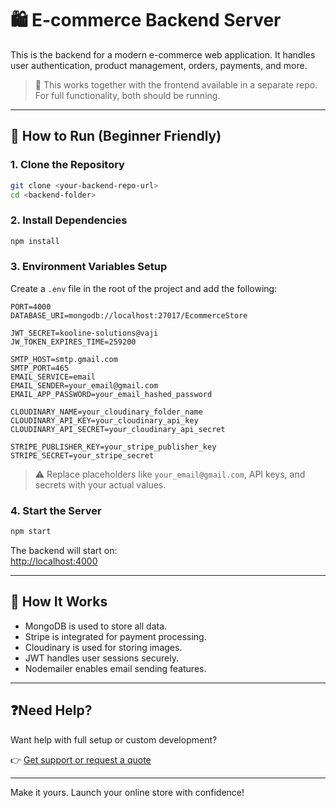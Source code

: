 
# 🛍️ E-commerce Backend Server

This is the backend for a modern e-commerce web application. It handles user authentication, product management, orders, payments, and more.

> 🔗 This works together with the frontend available in a separate repo. For full functionality, both should be running.

---

## 🚀 How to Run (Beginner Friendly)

### 1. Clone the Repository

```bash
git clone <your-backend-repo-url>
cd <backend-folder>
```

### 2. Install Dependencies

```bash
npm install
```

### 3. Environment Variables Setup

Create a `.env` file in the root of the project and add the following:

```env
PORT=4000
DATABASE_URI=mongodb://localhost:27017/EcommerceStore

JWT_SECRET=kooline-solutions@vaji
JW_TOKEN_EXPIRES_TIME=259200

SMTP_HOST=smtp.gmail.com
SMTP_PORT=465
EMAIL_SERVICE=email
EMAIL_SENDER=your_email@gmail.com
EMAIL_APP_PASSWORD=your_email_hashed_password

CLOUDINARY_NAME=your_cloudinary_folder_name
CLOUDINARY_API_KEY=your_cloudinary_api_key
CLOUDINARY_API_SECRET=your_cloudinary_api_secret

STRIPE_PUBLISHER_KEY=your_stripe_publisher_key
STRIPE_SECRET=your_stripe_secret
```

> ⚠️ Replace placeholders like `your_email@gmail.com`, API keys, and secrets with your actual values.

### 4. Start the Server

```bash
npm start
```

The backend will start on:  
[http://localhost:4000](http://localhost:4000)

---

## 🧠 How It Works

- MongoDB is used to store all data.
- Stripe is integrated for payment processing.
- Cloudinary is used for storing images.
- JWT handles user sessions securely.
- Nodemailer enables email sending features.

---

## ❓Need Help?

Want help with full setup or custom development?

👉 [Get support or request a quote](https://www.kooline.software/contact)

---

Make it yours. Launch your online store with confidence!

